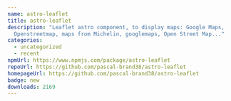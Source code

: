 ```yaml
---
name: astro-leaflet
title: astro-leaflet
description: "Leaflet astro component, to display maps: Google Maps,
  Openstreetmap, maps from Michelin, googlemaps, Open Street Map..."
categories:
  - uncategorized
  - recent
npmUrl: https://www.npmjs.com/package/astro-leaflet
repoUrl: https://github.com/pascal-brand38/astro-leaflet
homepageUrl: https://github.com/pascal-brand38/astro-leaflet
badge: new
downloads: 2169
---
```

